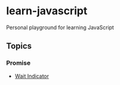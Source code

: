 # learn-javascript

Personal playground for learning JavaScript

## Topics

### Promise

- [Wait Indicator](https://lightmotive.github.io/learn-javascript/promise/wait-indicator.html)
